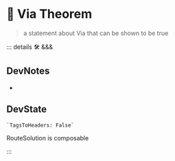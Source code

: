 
# 🔻 <via>Via Theorem</via>

> a statement about Via that can be shown to be true

::: details 🛠 <dev>&&&</dev>

## DevNotes

-

## DevState

```py
`TagsToHeaders: False`
```

RouteSolution is composable

:::
